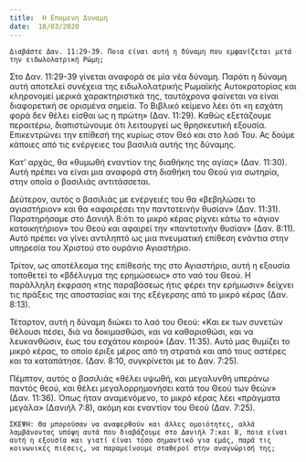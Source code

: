 ```yaml
---
title:  Η Επομενη Δυναμη
date:  18/03/2020
---
```


`Διαβάστε Δαν. 11:29-39. Ποια είναι αυτή η δύναμη που εμφανίζεται μετά την ειδωλολατρική Ρώμη;`

Στο Δαν. 11:29-39 γίνεται αναφορά σε μία νέα δύναμη. Παρότι η δύναμη αυτή αποτελεί συνέχεια της ειδωλολατρικής Ρωμαϊκής Αυτοκρατορίας και κληρονομεί μερικά χαρακτηριστικά της, ταυτόχρονα φαίνεται να είναι διαφορετική σε ορισμένα σημεία. Το Βιβλικό κείμενο λέει ότι «η εσχάτη φορά δεν θέλει είσθαι ως η πρώτη» (Δαν. 11:29). Καθώς εξετάζουμε περαιτέρω, διαπιστώνουμε ότι λειτουργεί ως θρησκευτική εξουσία. Επικεντρώνει την επίθεσή της κυρίως στον Θεό και στο λαό Του. Ας δούμε κάποιες από τις ενέργειες του βασιλιά αυτής της δύναμης.

Κατ’ αρχάς, θα «θυμωθή εναντίον της διαθήκης της αγίας» (Δαν. 11:30). Αυτή πρέπει να είναι μια αναφορά στη διαθήκη του Θεού για σωτηρία, στην οποία ο βασιλιάς αντιτάσσεται.

Δεύτερον, αυτός ο βασιλιάς με ενέργειές του θα «βεβηλώσει το αγιαστήριον» και θα «αφαιρέσει την παντοτεινήν θυσίαν» (Δαν. 11:31). Παρατηρήσαμε στο Δανιήλ 8:ότι το μικρό κέρας ρίχνει κάτω το «άγιον κατοικητήριον» του Θεού και αφαιρεί την «παντοτινήν θυσίαν» (Δαν. 8:11). Αυτό πρέπει να γίνει αντιληπτό ως μια πνευματική επίθεση ενάντια στην υπηρεσία του Χριστού στο ουράνιο Αγιαστήριο.

Τρίτον, ως αποτέλεσμα της επίθεσής της στο Αγιαστήριο, αυτή η εξουσία τοποθετεί το «βδέλυγμα της ερημώσεως» στο ναό του Θεού. Η παράλληλη έκφραση «της παραβάσεως ήτις φέρει την ερήμωσιν» δείχνει τις πράξεις της αποστασίας και της εξέγερσης από το μικρό κέρας (Δαν. 8:13).

Τέταρτον, αυτή η δύναμη διώκει το λαό του Θεού: «Και εκ των συνετών θέλουσι πέσει, διά να δοκιμασθώσι, και να καθαρισθώσι, και να λευκανθώσιν, έως του εσχάτου καιρού» (Δαν. 11:35). Αυτό μας θυμίζει το μικρό κέρας, το οποίο έριξε μέρος από τη στρατιά και από τους αστέρες και τα καταπάτησε. (Δαν. 8:10, συγκρίνεται με το Δαν. 7:25).

Πέμπτον, αυτός ο βασιλιάς «θέλει υψωθή, και μεγαλυνθή υπεράνω παντός θεού, και θέλει μεγαλορρημονήσει κατά του Θεού των θεών» (Δαν. 11:36). Όπως ήταν αναμενόμενο, το μικρό κέρας λέει «πράγματα μεγάλα» (Δανιήλ 7:8), ακόμη και εναντίον του Θεού (Δαν. 7:25).

`ΣΚΕΨΗ: Θα μπορούσαν να αναφερθούν και άλλες ομοιότητες, αλλά λαμβάνοντας υπόψη αυτά που διαβάζουμε στο Δανιήλ 7:και 8, ποια είναι αυτή η εξουσία και γιατί είναι τόσο σημαντικό για εμάς, παρά τις κοινωνικές πιέσεις, να παραμείνουμε σταθεροί στην αναγνώρισή της;`